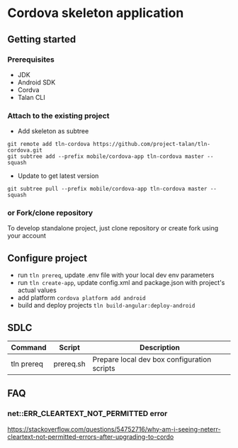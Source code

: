# Cordova skeleton application

## Getting started

### Prerequisites
* JDK
* Android SDK
* Cordva
* Talan CLI

### Attach to the existing project

* Add skeleton as subtree
```
git remote add tln-cordova https://github.com/project-talan/tln-cordova.git
git subtree add --prefix mobile/cordova-app tln-cordova master --squash
```
* Update to get latest version
```
git subtree pull --prefix mobile/cordova-app tln-cordova master --squash
```

### or Fork/clone repository
To develop standalone project, just clone repository or create fork using your account

## Configure project
* run ```tln prereq```, update .env file with your local dev env parameters
* run ```tln create-app```, update config.xml and package.json with project's actual values
* add platform ```cordova platform add android```
* build and deploy projects ```tln build-angular:deploy-android```

## SDLC

| Command | Script | Description |
| ------- | ------ | ----------- |
| tln prereq | prereq.sh | Prepare local dev box configuration scripts |

## FAQ
### net::ERR_CLEARTEXT_NOT_PERMITTED error
https://stackoverflow.com/questions/54752716/why-am-i-seeing-neterr-cleartext-not-permitted-errors-after-upgrading-to-cordo
